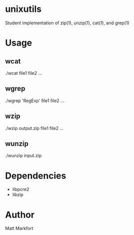 # unixutils

Student implementation of zip(1), unzip(1), cat(1), and grep(1)

# Usage

## wcat

./wcat file1 file2 ...

## wgrep

./wgrep 'RegExp' file1 file2 ...

## wzip

./wzip output.zip file1 file2 ...

## wunzip

./wunzip input.zip

# Dependencies

* libpcre2
* libzip

# Author

Matt Markfort